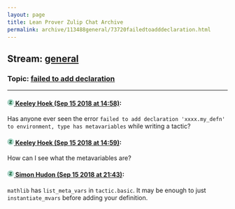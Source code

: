 ```yaml
---
layout: page
title: Lean Prover Zulip Chat Archive 
permalink: archive/113488general/73720failedtoadddeclaration.html
---
```


## Stream: [general](index.html)
### Topic: [failed to add declaration](73720failedtoadddeclaration.html)

---

#### [![Click to go to Zulip](../../assets/img/zulip2.png) Keeley Hoek (Sep 15 2018 at 14:58)](https://leanprover.zulipchat.com/#narrow/stream/113488-general/topic/failed%20to%20add%20declaration/near/134011400):
Has anyone ever seen the error `failed to add declaration 'xxxx.my_defn' to environment, type has metavariables` while writing a tactic?

#### [![Click to go to Zulip](../../assets/img/zulip2.png) Keeley Hoek (Sep 15 2018 at 14:59)](https://leanprover.zulipchat.com/#narrow/stream/113488-general/topic/failed%20to%20add%20declaration/near/134011412):
How can I see what the metavariables are?

#### [![Click to go to Zulip](../../assets/img/zulip2.png) Simon Hudon (Sep 15 2018 at 21:43)](https://leanprover.zulipchat.com/#narrow/stream/113488-general/topic/failed%20to%20add%20declaration/near/134023923):
`mathlib` has `list_meta_vars` in `tactic.basic`. It may be enough to just `instantiate_mvars` before adding your definition.

